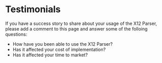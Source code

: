 # Testimonials
If you have a success story to share about your usage of the X12 Parser, please add a comment to this page and answer some of the folloing questions:
* How have you been able to use the X12 Parser?
* Has it affected your cost of implementation?
* Has it affected your time to market?